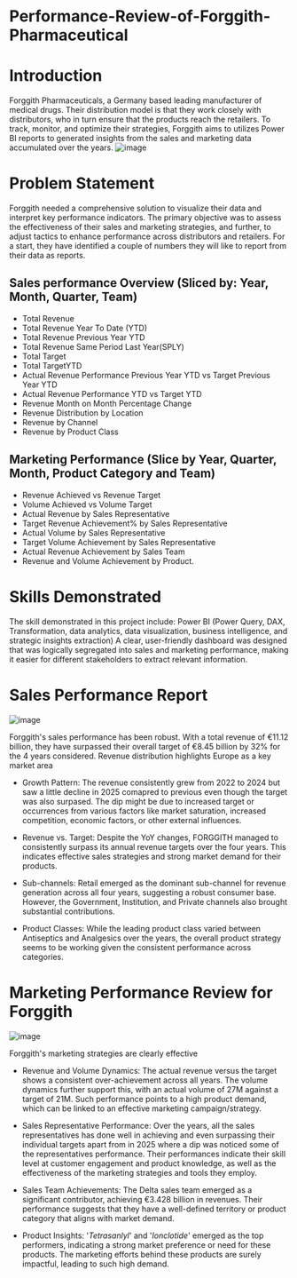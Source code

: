 # Performance-Review-of-Forggith-Pharmaceutical

# Introduction
Forggith Pharmaceuticals, a Germany based leading manufacturer of medical drugs. Their distribution model is that they work closely with distributors, who in turn ensure that the products reach the retailers. To track, monitor, and optimize their strategies, Forggith aims to utilizes Power BI reports to generated insights from the sales and marketing data accumulated over the years.
![image](https://github.com/Taofik06/Performance-Review-of-Forggith-Pharmaceutical/assets/123642327/b7cf7f62-31fb-4746-985f-fd5459567830)

# Problem Statement
Forggith needed a comprehensive solution to visualize their data and interpret key performance indicators. The primary objective was to assess the effectiveness of their sales and marketing strategies, and further, to adjust tactics to enhance performance across distributors and retailers.
For a start, they have identified a couple of numbers they will like to report from their data as reports.

## Sales performance Overview (Sliced by: Year, Month, Quarter, Team)
- Total  Revenue
- Total Revenue Year To Date (YTD)
- Total Revenue Previous Year YTD
- Total Revenue Same Period Last Year(SPLY)
- Total Target
- Total TargetYTD
- Actual Revenue Performance Previous Year YTD vs Target Previous Year YTD
- Actual Revenue Performance YTD vs Target YTD
- Revenue Month on Month Percentage Change
- Revenue Distribution by Location
- Revenue by Channel
- Revenue by Product Class
## Marketing Performance (Slice by Year, Quarter, Month, Product Category and Team)
- Revenue Achieved vs Revenue Target
- Volume Achieved vs Volume Target
- Actual Revenue by Sales Representative
- Target Revenue Achievement% by Sales Representative
- Actual Volume by Sales Representative
- Target Volume Achievement by Sales Representative
- Actual Revenue Achievement by Sales Team
- Revenue and Volume Achievement by Product.
# Skills Demonstrated
The skill demonstrated in this project include: Power BI (Power Query, DAX, Transformation, data analytics, data visualization, business intelligence, and strategic insights extraction) 
A clear, user-friendly dashboard was designed that was logically segregated into sales and marketing performance, making it easier for different stakeholders to extract relevant information.

# Sales Performance Report
![image](https://github.com/Taofik06/Performance-Review-of-Forggith-Pharmaceutical/assets/123642327/cbc0d848-ce82-4df9-962e-73f44bfa59a3)

Forggith's sales performance has been robust. With a total revenue of €11.12 billion, they have surpassed their overall target of €8.45 billion by 32% for the 4 years considered. Revenue distribution highlights Europe as a key market area
- Growth Pattern: The revenue consistently grew from 2022 to 2024 but saw a little decline in 2025 comapred to previous even though the target was also surpased. The dip might be due to increased target or occurrences from various factors like market saturation, increased competition, economic factors, or other external influences.

- Revenue vs. Target: Despite the YoY changes, FORGGITH managed to consistently surpass its annual revenue targets over the four years. This indicates effective sales strategies and strong market demand for their products.

- Sub-channels: Retail emerged as the dominant sub-channel for revenue generation across all four years, suggesting a robust consumer base. However, the Government, Institution, and Private channels also brought substantial contributions.

- Product Classes: While the leading product class varied between Antiseptics and Analgesics over the years, the overall product strategy seems to be working given the consistent performance across categories.

# Marketing Performance Review for Forggith
![image](https://github.com/Taofik06/Performance-Review-of-Forggith-Pharmaceutical/assets/123642327/beb803ef-afd4-4c5e-a8dd-8e823827ec27)

Forggith's marketing strategies are clearly effective

- Revenue and Volume Dynamics: The actual revenue versus the target shows a consistent over-achievement across all years. The volume dynamics further support this, with an actual volume of 27M against a target of 21M. Such performance points to a high product demand, which can be linked to an effective marketing campaign/strategy.

- Sales Representative Performance: Over the years, all the sales representatives has done well in achieving and even surpassing their individual targets apart from in 2025 where a dip was noticed some of the representatives performance. Their performances indicate their skill level at customer engagement and product knowledge, as well as the effectiveness of the marketing strategies and tools they employ. 

- Sales Team Achievements: The Delta sales team emerged as a significant contributor, achieving €3.428 billion in revenues. Their performance suggests that they have a well-defined territory or product category that aligns with market demand.

- Product Insights: '*Tetrasanlyl*' and '*Ionclotide*' emerged as the top performers, indicating a strong market preference or need for these products. The marketing efforts behind these products are surely impactful, leading to such high demand.
